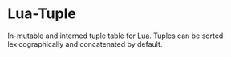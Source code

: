 Lua-Tuple
=========

In-mutable and interned tuple table for Lua. Tuples can be sorted lexicographically and concatenated by default.
